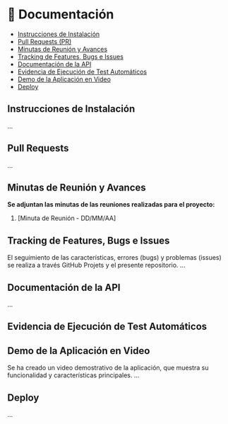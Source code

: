 # 📄 Documentación
- [Instrucciones de Instalación](#instrucciones-de-instalación)
- [Pull Requests (PR)](#pull-requests)
- [Minutas de Reunión y Avances](#minutas-de-reunión-y-avances)
- [Tracking de Features, Bugs e Issues](#tracking-de-features--bugs-e-issues)
- [Documentación de la API](#documentación-de-la-api)
- [Evidencia de Ejecución de Test Automáticos](#evidencia-de-ejecución-de-test-automáticos)
- [Demo de la Aplicación en Video](#demo-de-la-aplicación-en-video)
- [Deploy](#deploy)

## Instrucciones de Instalación
...

## Pull Requests
...

## Minutas de Reunión y Avances
**Se adjuntan las minutas de las reuniones realizadas para el proyecto:**
1. [Minuta de Reunión - DD/MM/AA]

## Tracking de Features, Bugs e Issues
El seguimiento de las características, errores (bugs) y problemas (issues) se realiza a través GitHub Projets y el presente repositorio.
...

## Documentación de la API
...

## Evidencia de Ejecución de Test Automáticos

## Demo de la Aplicación en Video
Se ha creado un video demostrativo de la aplicación, que muestra su funcionalidad y características principales.
...

## Deploy
...
